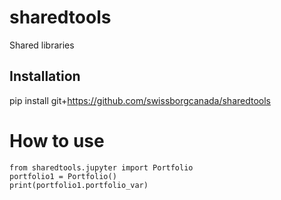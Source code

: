 # sharedtools
Shared libraries

## Installation 
pip install git+https://github.com/swissborgcanada/sharedtools


# How to use
```{python}
from sharedtools.jupyter import Portfolio
portfolio1 = Portfolio()
print(portfolio1.portfolio_var)
```
